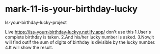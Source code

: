 # mark-11-is-your-birthday-lucky

Is-your-birthday-lucky-project

Live:https://iss-yourr-birthday-luckyy.netlify.app/
don't use this 1.User's complete birthday is taken. 2.And his/her lucky number is asked. 3.Now,it will find outif the sum of digits of birthday is divisible by the lucky number. 4.It will show the result.
